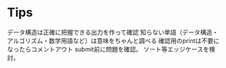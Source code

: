 # Tips
データ構造は正確に把握できる出力を作って確認
知らない単語（データ構造・アルゴリズム・数学用語など）は意味をちゃんと調べる
確認用のprintは不要になったらコメントアウト
submit前に問題を確認。
ソート等エッジケースを検討。